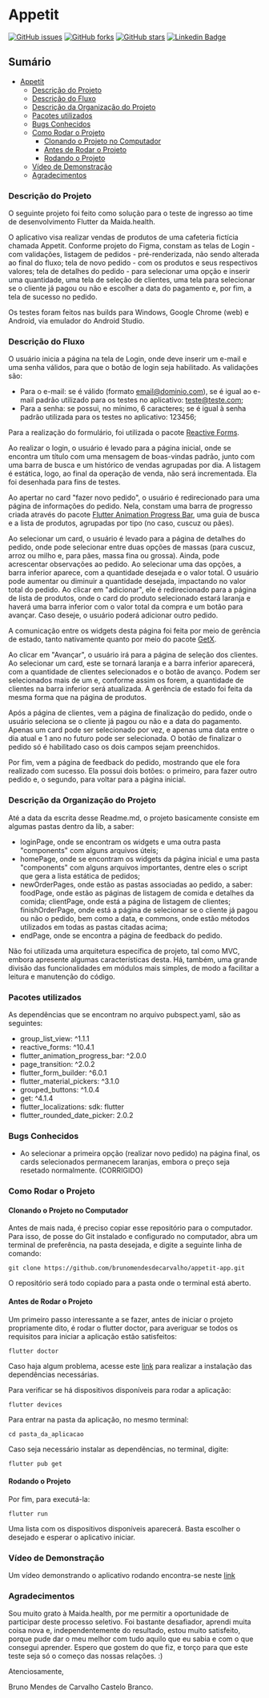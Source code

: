 # Appetit
<a href="https://github.com/brunomendesdecarvalho/appetit-app/issues"><img alt="GitHub issues" src="https://img.shields.io/github/issues/brunomendesdecarvalho/appetit-app"></a>
<a href="https://github.com/brunomendesdecarvalho/appetit-app/network"><img alt="GitHub forks" src="https://img.shields.io/github/forks/brunomendesdecarvalho/appetit-app"></a>
<a href="https://github.com/brunomendesdecarvalho/appetit-app/stargazers"><img alt="GitHub stars" src="https://img.shields.io/github/stars/brunomendesdecarvalho/appetit-app"></a>
[![Linkedin Badge](https://img.shields.io/badge/-brunomendesccb-blue?style=flat&logo=Linkedin&logoColor=white&link=https://www.linkedin.com/in/brunomendesccb/)](https://www.linkedin.com/in/brunomendesccb/)

## Sumário

- [Appetit](#appetit)
    - [Descrição do Projeto](#descrição-do-projeto)
    - [Descrição do Fluxo](#descrição-do-fluxo)
    - [Descrição da Organização do Projeto](#descrição-da-organização-do-projeto)
    - [Pacotes utilizados](#pacotes-utilizados)
    - [Bugs Conhecidos](#bugs-conhecidos)
    - [Como Rodar o Projeto](#como-rodar-o-projeto)
      - [Clonando o Projeto no Computador](#clonando-o-projeto-no-computador)
      - [Antes de Rodar o Projeto](#antes-de-rodar-o-projeto)
      - [Rodando o Projeto](#rodando-o-projeto)
    - [Vídeo de Demonstração](#vídeo-de-demonstração)
    - [Agradecimentos](#agradecimentos)

### Descrição do Projeto
O seguinte projeto foi feito como solução para o teste de ingresso ao time de desenvolvimento Flutter da Maida.health.

O aplicativo visa realizar vendas de produtos de uma cafeteria fictícia chamada Appetit. Conforme projeto do Figma, constam as telas de Login - com validações, listagem de pedidos - pré-renderizada, não sendo alterada ao final do fluxo; tela de novo pedido - com os produtos e seus respectivos valores; tela de detalhes do pedido - para selecionar uma opção e inserir uma quantidade, uma tela de seleção de clientes, uma tela para selecionar se o cliente já pagou ou não e escolher a data do pagamento e, por fim, a tela de sucesso no pedido.

Os testes foram feitos nas builds para Windows, Google Chrome (web) e Android, via emulador do Android Studio.

### Descrição do Fluxo
O usuário inicia a página na tela de Login, onde deve inserir um e-mail e uma senha válidos, para que o botão de login seja habilitado. As validações são:
- Para o e-mail: se é válido (formato email@dominio.com), se é igual ao e-mail padrão utilizado para os testes no aplicativo: teste@teste.com;
- Para a senha: se possui, no mínimo, 6 caracteres; se é igual à senha padrão utilizada para os testes no aplicativo: 123456;

Para a realização do formulário, foi utilizada o pacote [Reactive Forms](https://pub.dev/packages/reactive_forms).

Ao realizar o login, o usuário é levado para a página inicial, onde se encontra um título com uma mensagem de boas-vindas padrão, junto com uma barra de busca e um histórico de vendas agrupadas por dia. A listagem é estática, logo, ao final da operação de venda, não será incrementada. Ela foi desenhada para fins de testes.

Ao apertar no card "fazer novo pedido", o usuário é redirecionado para uma página de informações do pedido. Nela, constam uma barra de progresso criada através do pacote [Flutter Animation Progress Bar](https://pub.dev/packages/flutter_animation_progress_bar), uma guia de busca e a lista de produtos, agrupadas por tipo (no caso, cuscuz ou pães).

Ao selecionar um card, o usuário é levado para a página de detalhes do pedido, onde pode selecionar entre duas opções de massas (para cuscuz, arroz ou milho e, para pães, massa fina ou grossa). Ainda, pode acrescentar observações ao pedido. Ao selecionar uma das opções, a barra inferior aparece, com a quantidade desejada e o valor total. O usuário pode aumentar ou diminuir a quantidade desejada, impactando no valor total do pedido. Ao clicar em "adicionar", ele é redirecionado para a página de lista de produtos, onde o card do produto selecionado estará laranja e haverá uma barra inferior com o valor total da compra e um botão para avançar. Caso deseje, o usuário poderá adicionar outro pedido.

A comunicação entre os widgets desta página foi feita por meio de gerência de estado, tanto nativamente quanto por meio do pacote [GetX](https://pub.dev/packages/get).

Ao clicar em "Avançar", o usuário irá para a página de seleção dos clientes. Ao selecionar um card, este se tornará laranja e a barra inferior aparecerá, com a quantidade de clientes selecionados e o botão de avanço. Podem ser selecionados mais de um e, conforme assim os forem, a quantidade de clientes na barra inferior será atualizada. A gerência de estado foi feita da mesma forma que na página de produtos.

Após a página de clientes, vem a página de finalização do pedido, onde o usuário seleciona se o cliente já pagou ou não e a data do pagamento. Apenas um card pode ser selecionado por vez, e apenas uma data entre o dia atual e 1 ano no futuro pode ser selecionada. O botão de finalizar o pedido só é habilitado caso os dois campos sejam preenchidos.

Por fim, vem a página de feedback do pedido, mostrando que ele fora realizado com sucesso. Ela possui dois botões: o primeiro, para fazer outro pedido e, o segundo, para voltar para a página inicial.

### Descrição da Organização do Projeto
Até a data da escrita desse Readme.md, o projeto basicamente consiste em algumas pastas dentro da lib, a saber:
- loginPage, onde se encontram os widgets e uma outra pasta "components" com alguns arquivos úteis;
- homePage, onde se encontram os widgets da página inicial e uma pasta "components" com alguns arquivos importantes, dentre eles o script que gera a lista estática de pedidos;
- newOrderPages, onde estão as pastas associadas ao pedido, a saber: foodPage, onde estão as páginas de listagem de comida e detalhes da comida; clientPage, onde está a página de listagem de clientes; finishOrderPage, onde está a página de selecionar se o cliente já pagou ou não o pedido, bem como a data, e commons, onde estão métodos utilizados em todas as pastas citadas acima;
- endPage, onde se encontra a página de feedback do pedido.

Não foi utilizada uma arquitetura específica de projeto, tal como MVC, embora apresente algumas características desta. Há, também, uma grande divisão das funcionalidades em módulos mais simples, de modo a facilitar a leitura e manutenção do código.

### Pacotes utilizados

As dependências que se encontram no arquivo pubspect.yaml, são as seguintes:
- group_list_view: ^1.1.1
- reactive_forms: ^10.4.1
- flutter_animation_progress_bar: ^2.0.0
- page_transition: ^2.0.2
- flutter_form_builder: ^6.0.1
- flutter_material_pickers: ^3.1.0
- grouped_buttons: ^1.0.4
- get: ^4.1.4
- flutter_localizations:
    sdk: flutter
- flutter_rounded_date_picker: 2.0.2

### Bugs Conhecidos
- Ao selecionar a primeira opção (realizar novo pedido) na página final, os cards selecionados permanecem laranjas, embora o preço seja resetado normalmente. (CORRIGIDO)

### Como Rodar o Projeto

#### Clonando o Projeto no Computador
Antes de mais nada, é preciso copiar esse repositório para o computador. Para isso, de posse do Git instalado e configurado no computador, abra um terminal de preferência, na pasta desejada, e digite a seguinte linha de comando:
```
git clone https://github.com/brunomendesdecarvalho/appetit-app.git
```
O repositório será todo copiado para a pasta onde o terminal está aberto.

#### Antes de Rodar o Projeto
Um primeiro passo interessante a se fazer, antes de iniciar o projeto propriamente dito, é rodar o flutter doctor, para averiguar se todos os requisitos para iniciar a aplicação estão satisfeitos:
```
flutter doctor
```
Caso haja algum problema, acesse este [link](https://flutter.dev/docs/get-started/install) para realizar a instalação das dependências necessárias.

Para verificar se há dispositivos disponíveis para rodar a aplicação:
```
flutter devices
```
Para entrar na pasta da aplicação, no mesmo terminal:
```
cd pasta_da_aplicacao
```
Caso seja necessário instalar as dependências, no terminal, digite:
```
flutter pub get
```

#### Rodando o Projeto
Por fim, para executá-la:
```
flutter run
```
Uma lista com os dispositivos disponíveis aparecerá. Basta escolher o desejado e esperar o aplicativo iniciar.

### Vídeo de Demonstração
Um vídeo demonstrando o aplicativo rodando encontra-se neste [link](https://youtu.be/0lionGi1LUs)

### Agradecimentos
Sou muito grato à Maida.health, por me permitir a oportunidade de participar deste processo seletivo. Foi bastante desafiador, aprendi muita coisa nova e, independentemente do resultado, estou muito satisfeito, porque pude dar o meu melhor com tudo aquilo que eu sabia e com o que consegui aprender.
Espero que gostem do que fiz, e torço para que este teste seja só o começo das nossas relações. :)

Atenciosamente,

Bruno Mendes de Carvalho Castelo Branco.
